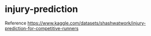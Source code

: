 # injury-prediction
Reference
https://www.kaggle.com/datasets/shashwatwork/injury-prediction-for-competitive-runners
